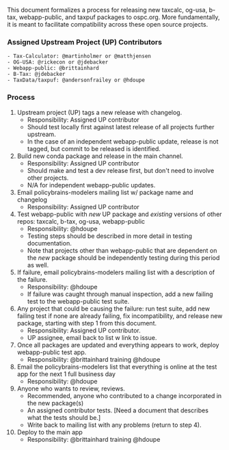 This document formalizes a process for releasing new taxcalc,
og-usa, b-tax, webapp-public, and taxpuf packages to ospc.org. More
fundamentally, it is meant to facilitate compatibility across
these open source projects.

### Assigned Upstream Project (UP) Contributors
    - Tax-Calculator: @martinholmer or @matthjensen
    - OG-USA: @rickecon or @jdebacker 
    - Webapp-public: @brittainhard
    - B-Tax: @jdebacker 
    - TaxData/taxpuf: @andersonfrailey or @hdoupe


### Process

1. Upstream project (UP) tags a new release with changelog.
    - Responsibility: Assigned UP contributor
    - Should test locally first against latest release of all projects
      further upstream.  
    - In the case of an independent webapp-public update, release is not
      tagged, but commit to be released is identified. 
2. Build new conda package and release in the main channel. 
    - Responsibility: Assigned UP contributor
    - Should make and test a dev release first, but don't need to involve
      other projects. 
    - N/A for independent webapp-public updates. 
3. Email policybrains-modelers mailing list w/ package name and changelog
    - Responsibility: Assigned UP contributor
3. Test webapp-public with _new_ UP package and _existing_ versions of other
   repos: taxcalc, b-tax, og-usa, webapp-public
    - Responsibility: @hdoupe
    - Testing steps should be described in more detail in testing
      documentation. 
    - Note that projects other than webapp-public that are dependent on the
      _new_ package should be independently testing during this period as
      well. 
4. If failure, email policybrains-modelers mailing list with a description of
   the failure. 
    - Responsibility: @hdoupe
    - If failure was caught through manual inspection, add a new failing test
      to the webapp-public test suite. 
5. Any project that could be causing the failure: run test suite, add new
   failing test if none are already failing, fix incompatibility, and release
   new package, starting with step 1 from this document. 
    - Responsibility: Assigned UP contributor. 
    - UP assignee, email back to list w link to issue. 
6. Once all packages are updated and everything appears to work, deploy
   webapp-public test app. 
    - Responsibility: @brittainhard training @hdoupe
7. Email the policybrains-modelers list that everything is online at the test
   app for the next 1 full business day
    - Responsibility: @hdoupe 
8. Anyone who wants to review, reviews. 
    - Recommended, anyone who contributed to a change incorporated in the
      new package(s)
    - An assigned contributor tests. [Need a document that describes what the
      tests should be.] 
    - Write back to mailing list with any problems (return to step 4). 
9. Deploy to the main app
    - Responsibility: @brittainhard training @hdoupe